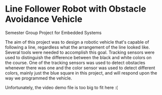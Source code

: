 # Line Follower Robot with Obstacle Avoidance Vehicle
Semester Group Project for Embedded Systems

The aim of this project was to design a robotic vehicle that's capable of following a line, regardless what the arrangement of the line looked like. Several tools were needed to accomplish this goal. Tracking sensors were used to distinguish the difference between the black and white colors on the course. One of the tracking sensors was used to detect obstacles whenever there was one and the color sensor was used to detect different colors, mainly just the blue square in this project, and will respond upon the way we programmed the vehicle.

Unfortunately, the video demo file is too big to fit here :( 
